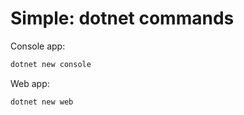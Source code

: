 # Simple: dotnet commands

Console app:

```zsh
dotnet new console
```

Web app:

```zsh
dotnet new web
```
